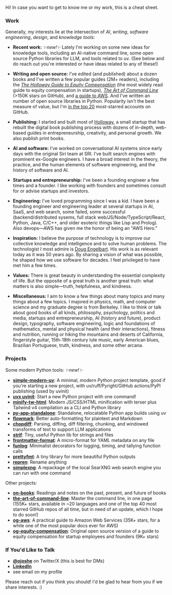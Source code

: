 Hi! In case you want to get to know me or my work, this is a cheat sheet.

### Work

Generally, my interests lie at the intersection of *AI*, *writing*, *software engineering*, *design*, and *knowledge tools*:

- **Recent work:**  *✨new!✨*  Lately I'm working on some new ideas for knowledge tools, including an AI-native command line, some open source Python libraries for LLM, and tools related to uv. (See below and do reach out you're interested or have ideas related to any of these!)

- **Writing and open source:** I’ve edited (and published) about a dozen books and I've written a few popular guides (2M+ readers), including the [*The Holloway Guide to Equity Compensation*](https://www.holloway.com/g/equity-compensation) (the most widely read guide to equity compensation in startups), [*The Art of Command Line*](https://github.com/jlevy/the-art-of-command-line) (>150K stars on GitHub), and [a guide to AWS](https://github.com/open-guides/og-aws). And I've written an number of open source libraries in Python. Popularity isn't the best measure of value, but I'm [in the top 20](https://gitstar-ranking.com/users) most-starred accounts on GitHub.

- **Publishing:** I started and built most of [Holloway](https://www.holloway.com/catalog), a small startup that has rebuilt the digital book publishing process with dozens of in-depth, web-based guides in entrepreneurship, creativity, and personal growth. We also publish print books.

- **AI and software:** I’ve worked on conversational AI systems since early days with the original Siri team at SRI. I’ve built search engines with prominent ex-Google engineers. I have a broad interest in the theory, the practice, and the human elements of software engineering, and the history of software and AI.

- **Startups and entrepreneurship:** I've been a founding engineer a few times and a founder. I like working with founders and sometimes consult for or advise startups and investors.
  
- **Engineering:** I've loved programming since I was a kid. I have been a founding engineer and engineering leader at several startups in AI, SaaS, and web search, some failed, some successful (backend/distributed sysems, full stack web/JS/Node/TypeScript/React, Python, Java, C/C++, and older esoteric things like Lisp and Prolog). Also devops—AWS has given me the honor of being an "AWS Hero."

- **Inspiration:** I believe the purpose of technology is to improve our collective knowledge and intelligence and to solve human problems. The technologist I most admire is [Doug Engelbart](https://en.wikipedia.org/wiki/Douglas_Engelbart). His work is as relevant today as it was 50 years ago. By sharing a vision of what was possible, he shaped how we use software for decades. I feel privileged to have met him a few times.

- **Values:** There is great beauty in understanding the essential complexity of life. But the opposite of a great truth is another great truth: what matters is also simple—truth, helpfulness, and kindness.

- **Miscellaneous:** I aim to know a few things about many topics and many things about a few topics. I majored in physics, math, and computer science and my graduate degree is from Berkeley. I like to think or talk about good books of all kinds, philosophy, psychology, politics and media, startups and entrepreneurship, AI (history and future), product design, typography, software engineering, logic and foundations of mathematics, mental and physical health (and their interactions), fitness and nutrition, running or hiking the mountains and deserts of California, fingerstyle guitar, 15th-18th century lute music, early American blues, Brazilian Portuguese, truth, kindness, and some other arcana. 

### Projects

Some modern Python tools:  *✨new!✨* 

- [**simple-modern-uv**](https://github.com/jlevy/simple-modern-uv): A minimal, modern Python project template, good if you're starting a new project, with uv/ruff/Pyright/GitHub actions/PyPI publishing (used by uvinit)
- [**uvx uvinit**](https://git.new/uvinit): Start a new Python project with one command!
- [**minify-tw-html**](https://github.com/jlevy/minify-tw-html): Modern JS/CSS/HTML minification with terser plus Tailwind v4 compilation as a CLI and Python library
- [**py-app-standalone**](https://github.com/jlevy/py-app-standalone): Standalone, relocatable Python app builds using uv
- [**flowmark**](https://github.com/jlevy/flowmark): Better auto-formatting for plaintext and Markdown
- [**chopdiff**](https://github.com/jlevy/chopdiff): Parsing, diffing, diff filtering, chunking, and windowed transforms of text to support LLM applications
- [**strif**](https://github.com/jlevy/strif): Tiny, useful Python lib for strings and files
- [**frontmatter-format**](https://github.com/jlevy/frontmatter-format): A micro-format for YAML metadata on any file
- [**funlog**](https://github.com/jlevy/funlog): Minimalist decorators for logging, timing, and tallying function calls
- [**prettyfmt**](https://github.com/jlevy/prettyfmt): A tiny library for more beautiful Python outputs
- [**repren**](https://github.com/jlevy/repren): Rename anything
- [**simplexng**](https://github.com/jlevy/simplexng): A repackage of the local SearXNG web search engine you can run with one command

Other projects:

- [**on-books**](https://github.com/jlevy/on-books): Readings and notes on the past, present, and future of books
- [**the-art-of-command-line**](https://github.com/jlevy/the-art-of-command-line): Master the command line, in one page (155K+ stars, available in ~20 languages and one of the top 40 most starred GitHub repos of all time, but in need of an update, which I hope to do soon!)
- [**og-aws**](https://github.com/open-guides/og-aws): A practical guide to Amazon Web Services (35K+ stars, for a while one of the most popular docs ever for AWS)
- [**og-equity-compensation**](https://github.com/jlevy/og-equity-compensation): Original open source version of a guide to equity compensation for startup employees and founders (9K+ stars)

### If You'd Like to Talk

- [**@ojoshe**](https://twitter.com/ojoshe) on Twitter/X (this is best for DMs) 
- [**LinkedIn**](https://www.linkedin.com/in/jlevy/)
- see email on my profile

Please reach out if you think you should! I'd be glad to hear from you if we share interests. :)
